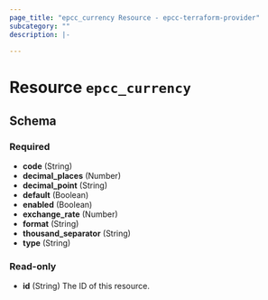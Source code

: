 ```yaml
---
page_title: "epcc_currency Resource - epcc-terraform-provider"
subcategory: ""
description: |-
  
---
```


# Resource `epcc_currency`





## Schema

### Required

- **code** (String)
- **decimal_places** (Number)
- **decimal_point** (String)
- **default** (Boolean)
- **enabled** (Boolean)
- **exchange_rate** (Number)
- **format** (String)
- **thousand_separator** (String)
- **type** (String)

### Read-only

- **id** (String) The ID of this resource.



